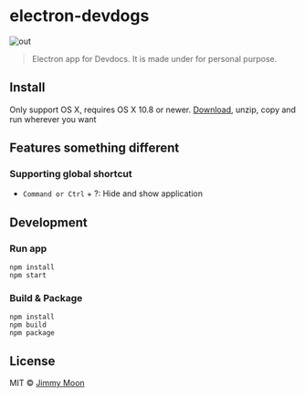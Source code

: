 # electron-devdogs

![out](https://cloud.githubusercontent.com/assets/124117/10069648/87a84332-62e8-11e5-926a-e3f29c8f8422.gif)

> Electron app for Devdocs. It is made under for personal purpose.

## Install

Only support OS X, requires OS X 10.8 or newer. [Download](https://github.com/ragingwind/electron-devdogs/releases/latest), unzip, copy and run wherever you want

## Features something different

### Supporting global shortcut

- `Command or Ctrl` + ?: Hide and show application

## Development

### Run app   
```
npm install
npm start
```

### Build & Package

```
npm install
npm build
npm package
```

## License

MIT © [Jimmy Moon](http://ragingwind.me)

